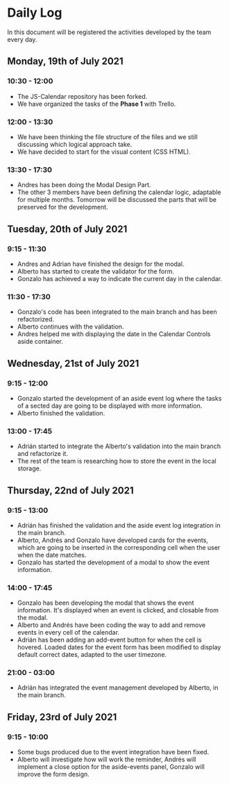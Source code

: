 # Daily Log

In this document will be registered the activities developed by the team every day.

## Monday, 19th of July 2021

### 10:30 - 12:00

- The JS-Calendar repository has been forked.
- We have organized the tasks of the **Phase 1** with Trello.

### 12:00 - 13:30

- We have been thinking the file structure of the files and we still discussing which logical approach take.
- We have decided to start for the visual content (CSS HTML).

### 13:30 - 17:30

- Andres has been doing the Modal Design Part.
- The other 3 members have been defining the calendar logic, adaptable for multiple months. Tomorrow will be discussed the parts that will be preserved for the development.


## Tuesday, 20th of July 2021

### 9:15 - 11:30

- Andres and Adrian have finished the design for the modal.
- Alberto has started to create the validator for the form.
- Gonzalo has achieved a way to indicate the current day in the calendar.

### 11:30 - 17:30

- Gonzalo's code has been integrated to the main branch and has been refactorized.
- Alberto continues with the validation.
- Andres helped me with displaying the date in the Calendar Controls aside container.

## Wednesday, 21st of July 2021

### 9:15 - 12:00
- Gonzalo started the development of an aside event log where the tasks of a sected day are going to be displayed with more information.
- Alberto finished the validation.

### 13:00 - 17:45

- Adrián started to integrate the Alberto's validation into the main branch and refactorize it.
- The rest of the team is researching how to store the event in the local storage.

## Thursday, 22nd of July 2021

### 9:15 - 13:00

- Adrián has finished the validation and the aside event log integration in the main branch.
- Alberto, Andrés and Gonzalo have developed cards for the events, which are going to be inserted in the corresponding cell when the user when the date matches.
- Gonzalo has started the development of a modal to show the event information.

### 14:00 - 17:45

- Gonzalo has been developing the modal that shows the event information. It's displayed when an event is clicked, and closable from the modal.
- Alberto and Andrés have been coding the way to add and remove events in every cell of the calendar.
- Adrián has been adding an add-event button for when the cell is hovered. Loaded dates for the event form has been modified to display default correct dates, adapted to the user timezone.

### 21:00 - 03:00

- Adrián has integrated the event management developed by Alberto, in the main branch.

## Friday, 23rd of July 2021

### 9:15 - 10:00

- Some bugs produced due to the event integration have been fixed.
- Alberto will investigate how will work the reminder, Andrés will implement a close option for the aside-events panel, Gonzalo will improve the form design.

